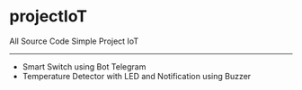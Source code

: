 # projectIoT
All Source Code Simple Project IoT

<hr>

- Smart Switch using Bot Telegram
- Temperature Detector with LED and Notification using Buzzer
